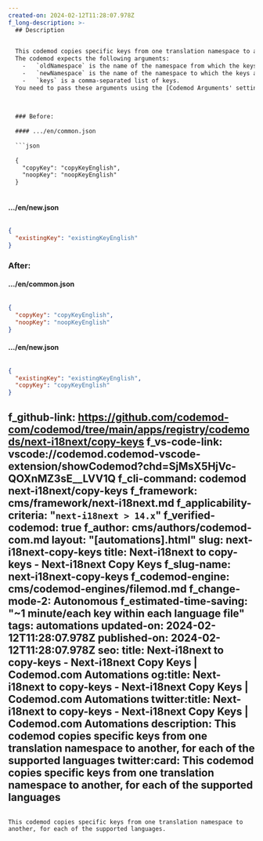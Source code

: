 ```yaml
---
created-on: 2024-02-12T11:28:07.978Z
f_long-description: >-
  ## Description
  

  This codemod copies specific keys from one translation namespace to another, for each of the supported languages.
  The codemod expects the following arguments:
    -   `oldNamespace` is the name of the namespace from which the keys are taken,
    -   `newNamespace` is the name of the namespace to which the keys are copied,
    -   `keys` is a comma-separated list of keys.
  You need to pass these arguments using the [Codemod Arguments' settings](https://docs.codemod.com/docs/vs-code-extension/advanced-usage#set-codemod-arguments) in Codemod VSCode extension or [Codemod CLI](https://docs.codemod.com/docs/cli/quickstart).
  

  
  ### Before:
  
  #### .../en/common.json
  
  ```json
  
  {
  	"copyKey": "copyKeyEnglish",
  	"noopKey": "noopKeyEnglish"
  }
  
  ```
  
  #### .../en/new.json
  
  ```json
  
  {
  	"existingKey": "existingKeyEnglish"
  }
  
  ```
  
  ### After:
  
  #### .../en/common.json
  
  ```json
  
  {
  	"copyKey": "copyKeyEnglish",
  	"noopKey": "noopKeyEnglish"
  }
  
  ```
  
  #### .../en/new.json
  
  ```json
  
  {
  	"existingKey": "existingKeyEnglish",
  	"copyKey": "copyKeyEnglish"
  }
  
  ```
f_github-link: https://github.com/codemod-com/codemod/tree/main/apps/registry/codemods/next-i18next/copy-keys
f_vs-code-link: vscode://codemod.codemod-vscode-extension/showCodemod?chd=SjMsX5HjVc-QOXnMZ3sE__LVV1Q
f_cli-command: codemod next-i18next/copy-keys
f_framework: cms/framework/next-i18next.md
f_applicability-criteria: "`next-i18next > 14.x`"
f_verified-codemod: true
f_author: cms/authors/codemod-com.md
layout: "[automations].html"
slug: next-i18next-copy-keys
title: Next-i18next to copy-keys - Next-i18next Copy Keys
f_slug-name: next-i18next-copy-keys
f_codemod-engine: cms/codemod-engines/filemod.md
f_change-mode-2: Autonomous
f_estimated-time-saving: "~1 minute/each key within each language file"
tags: automations
updated-on: 2024-02-12T11:28:07.978Z
published-on: 2024-02-12T11:28:07.978Z
seo:
  title: Next-i18next to copy-keys - Next-i18next Copy Keys | Codemod.com Automations
  og:title: Next-i18next to copy-keys - Next-i18next Copy Keys | Codemod.com Automations
  twitter:title: Next-i18next to copy-keys - Next-i18next Copy Keys | Codemod.com Automations
  description: This codemod copies specific keys from one translation namespace to another, for each of the supported languages
  twitter:card: This codemod copies specific keys from one translation namespace to another, for each of the supported languages
---
```

This codemod copies specific keys from one translation namespace to another, for each of the supported languages.
